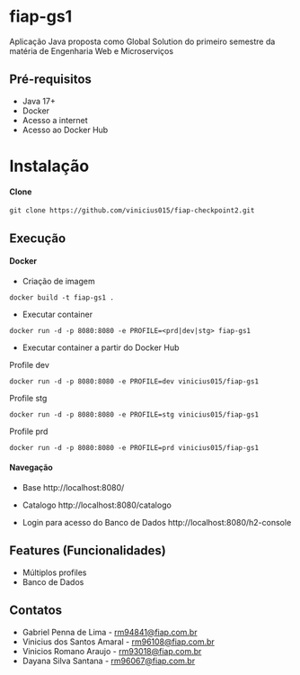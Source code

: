 # fiap-gs1

Aplicação Java proposta como Global Solution do primeiro semestre da matéria de Engenharia Web e Microserviços

## Pré-requisitos

- Java 17+
- Docker
- Acesso a internet
- Acesso ao Docker Hub

# Instalação

#### Clone

```
git clone https://github.com/vinicius015/fiap-checkpoint2.git
```

## Execução


#### Docker

* Criação de imagem

```
docker build -t fiap-gs1 .
```

* Executar container

```
docker run -d -p 8080:8080 -e PROFILE=<prd|dev|stg> fiap-gs1
```

* Executar container a partir do Docker Hub


Profile dev
```
docker run -d -p 8080:8080 -e PROFILE=dev vinicius015/fiap-gs1
```

Profile stg
```
docker run -d -p 8080:8080 -e PROFILE=stg vinicius015/fiap-gs1
```

Profile prd
```
docker run -d -p 8080:8080 -e PROFILE=prd vinicius015/fiap-gs1
```
#### Navegação

- Base
http://localhost:8080/

- Catalogo
http://localhost:8080/catalogo

- Login para acesso do Banco de Dados
http://localhost:8080/h2-console

## Features (Funcionalidades)

- Múltiplos profiles
- Banco de Dados

## Contatos

- Gabriel Penna de Lima - rm94841@fiap.com.br
- Vinicius dos Santos Amaral - rm96108@fiap.com.br
- Vinicios Romano Araujo - rm93018@fiap.com.br
- Dayana Silva Santana - rm96067@fiap.com.br
